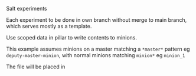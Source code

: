 Salt experiments


Each experiment to be done in own branch without merge to main branch, which serves mostly as a template.


Use scoped data in pillar to write contents to minions. 

This example assumes minions on a master matching a `*master*` pattern eg `deputy-master-minion`, with normal minions matching `minion*` eg `minion_1`

The file will be placed in 
